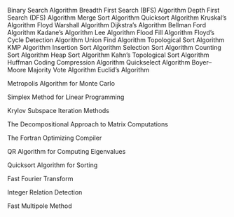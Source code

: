 Binary Search Algorithm
Breadth First Search (BFS) Algorithm
Depth First Search (DFS) Algorithm
Merge Sort Algorithm
Quicksort Algorithm
Kruskal’s Algorithm
Floyd Warshall Algorithm
Dijkstra’s Algorithm
Bellman Ford Algorithm
Kadane’s Algorithm
Lee Algorithm
Flood Fill Algorithm
Floyd’s Cycle Detection Algorithm
Union Find Algorithm
Topological Sort Algorithm
KMP Algorithm
Insertion Sort Algorithm
Selection Sort Algorithm
Counting Sort Algorithm
Heap Sort Algorithm
Kahn’s Topological Sort Algorithm
Huffman Coding Compression Algorithm
Quickselect Algorithm
Boyer–Moore Majority Vote Algorithm
Euclid’s Algorithm


Metropolis Algorithm for Monte Carlo

Simplex Method for Linear Programming

Krylov Subspace Iteration Methods

The Decompositional Approach to Matrix Computations

The Fortran Optimizing Compiler

QR Algorithm for Computing Eigenvalues

Quicksort Algorithm for Sorting

Fast Fourier Transform

Integer Relation Detection

Fast Multipole Method


<!-- ----------------------- -->

